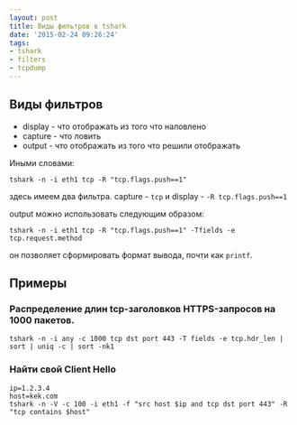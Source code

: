 ```yaml
---
layout: post
title: Виды фильтров в tshark
date: '2015-02-24 09:26:24'
tags:
- tshark
- filters
- tcpdump
---
```


## Виды фильтров

- display - что отображать из того что наловлено
- capture - что ловить
- output - что отображать из того что решили отображать

Иными словами:

``` shell
tshark -n -i eth1 tcp -R "tcp.flags.push==1"
```

здесь имеем два фильтра. capture - `tcp` и display - `-R tcp.flags.push==1`

output можно использовать следующим образом:

``` shell
tshark -n -i eth1 tcp -R "tcp.flags.push==1" -Tfields -e tcp.request.method
```

он позволяет сформировать формат вывода, почти как `printf`.

## Примеры

### Распределение длин tcp-заголовков HTTPS-запросов на 1000 пакетов.

``` shell
tshark -n -i any -c 1000 tcp dst port 443 -T fields -e tcp.hdr_len | sort | uniq -c | sort -nk1
```

### Найти свой Client Hello

``` shell
ip=1.2.3.4
host=kek.com
tshark -n -V -c 100 -i eth1 -f "src host $ip and tcp dst port 443" -R "tcp contains $host"
```
